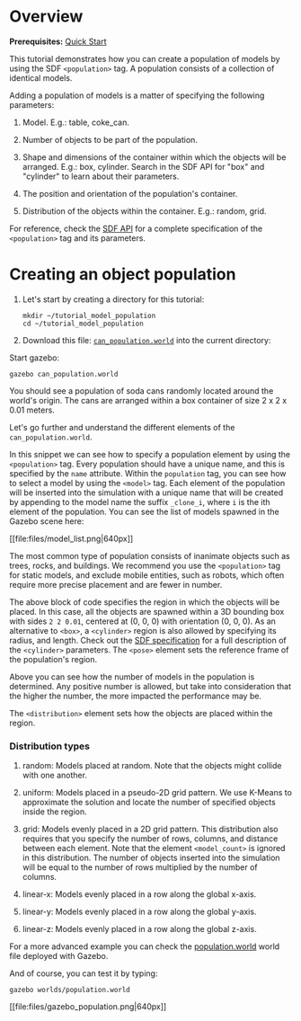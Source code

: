# Overview

**Prerequisites:** [Quick Start](http://gazebosim.org/tutorials/?tut=quick_start)

This tutorial demonstrates how you can create a population of models by
using the SDF `<population>` tag. A population consists of a collection of identical models.

Adding a population of models is a matter of specifying the following parameters:

1. Model. E.g.: table, coke_can.

1. Number of objects to be part of the population.

1. Shape and dimensions of the container within which the objects will be arranged. E.g.: box, cylinder. Search in the SDF API for "box" and "cylinder" to learn about their parameters.

1. The position and orientation of the population's container.

1. Distribution of the objects within the container. E.g.: random, grid.

For reference, check the [SDF API](http://gazebosim.org/sdf.html) for a complete specification of the `<population>` tag and its parameters.

# Creating an object population

1. Let's start by creating a directory for this tutorial:

    ~~~
    mkdir ~/tutorial_model_population
    cd ~/tutorial_model_population
    ~~~

1. Download this file: [`can_population.world`](http://bitbucket.org/osrf/gazebo_tutorials/raw/default/model_population/files/can_population.world) into the current directory:

    <include src='http://bitbucket.org/osrf/gazebo_tutorials/raw/default/model_population/files/can_population.world' />

Start gazebo:

~~~
gazebo can_population.world
~~~

You should see a population of soda cans randomly located around the world's origin. The cans are arranged within a box container of size 2 x 2 x 0.01 meters.

Let's go further and understand the different elements of the `can_population.world`.

<include from='/    <population name/' to='/</model>/' src='http://bitbucket.org/osrf/gazebo_tutorials/raw/default/model_population/files/can_population.world' />

In this snippet we can see how to specify a population element by using the `<population>` tag. Every population should have a unique name, and this is specified by the `name` attribute. Within the `population` tag, you can see how to select a model by using the `<model>` tag. Each element of the population will be inserted into the simulation with a unique name that will be created by appending to the model name the suffix `_clone_i`, where `i` is the ith element of the population. You can see the list of models spawned in the Gazebo scene here:

[[file:files/model_list.png|640px]]

The most common type of population consists of inanimate objects
such as trees, rocks, and buildings. We recommend you use the `<population>` tag for static models, and exclude mobile entities, such as robots, which often require more precise placement and are fewer in number.

<include from='/      <pose>/' to='/<\/box>/' src='http://bitbucket.org/osrf/gazebo_tutorials/raw/default/model_population/files/can_population.world' />

The above block of code specifies the region in which the objects will be placed. In this case, all the objects are spawned within a 3D bounding box with sides `2 2 0.01`, centered at (0, 0, 0) with orientation (0, 0, 0). As an alternative to `<box>`, a `<cylinder>` region is also allowed by specifying its radius, and length. Check out the [SDF specification]((http://gazebosim.org/sdf.html)) for a full description of the `<cylinder>` parameters. The `<pose>` element sets the reference frame of the population's region.

<include from='/      <model_count>/' to='/</model_count>/' src='http://bitbucket.org/osrf/gazebo_tutorials/raw/default/model_population/files/can_population.world' />

Above you can see how the number of models in the population is determined. Any positive number is allowed, but take into consideration that the higher the number, the more impacted the performance may be.

<include from='/      <distribution>/' to='/</distribution>/' src='http://bitbucket.org/osrf/gazebo_tutorials/raw/default/model_population/files/can_population.world' />

The `<distribution>` element sets how the objects are placed within the region.

### Distribution types

1. random: Models placed at random. Note that the objects might collide with one another.

1. uniform:  Models placed in a pseudo-2D grid pattern. We use K-Means to
  approximate the solution and locate the number of specified objects inside the
  region.

1. grid: Models evenly placed in a 2D grid pattern. This distribution also requires that you specify the number of rows, columns, and distance between each element. Note that the element `<model_count>` is ignored in this distribution. The number of objects inserted into the simulation will be equal to the number of rows multiplied by the number of columns.

1. linear-x: Models evenly placed in a row along the global x-axis.

1. linear-y: Models evenly placed in a row along the global y-axis.

1. linear-z: Models evenly placed in a row along the global z-axis.

For a more advanced example you can check the [population.world](http://bitbucket.org/osrf/gazebo/raw/default/worlds/population.world) world file deployed with Gazebo.

And of course, you can test it by typing:

~~~
gazebo worlds/population.world
~~~

[[file:files/gazebo_population.png|640px]]
